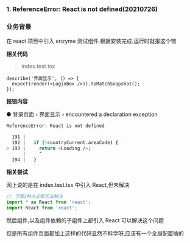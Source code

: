 ### 1. ReferenceError: React is not defined(20210726)

### 业务背景

在 react 项目中引入 enzyme 测试组件.根据安装完成.运行时就报这个错

**相关代码**

> index.test.tsx

```tsx
describe('界面显示', () => {
  expect(render(<LoginBox />)).toMatchSnapshot();
});
```

**报错内容**

● 登录页面 › 界面显示 › encountered a declaration exception

```bash
ReferenceError: React is not defined

  191 |
  192 |   if (!countryCurrent.areaCode) {
> 193 |     return <Loading />;
      |     ^
  194 |   }
```

**相关尝试**

网上说的是在 index.test.tsx 中引入 React,但未解决

```javascript
// 下面2种方式都无法解决
import * as React from 'react';
import React from 'react';
```

然后组件,以及组件依赖的子组件上都引入 React 可以解决这个问题

但是所有组件页面都加上这样的代码显然不科学呀,应该有一个全局配置啥的
